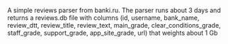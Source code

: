 A simple reviews parser from banki.ru.
The parser runs about 3 days and returns a reviews.db file with columns (id, username, bank_name, review_dtt, review_title, review_text, main_grade,
clear_conditions_grade, staff_grade, support_grade, app_site_grade, url) that weights about 1 Gb
